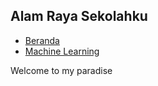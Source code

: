 <link rel="stylesheet" href="assets/horizontal-menu.css">

## Alam Raya Sekolahku

* [Beranda]()
* [Machine Learning](machine-learning/regression.md)

Welcome to my paradise
